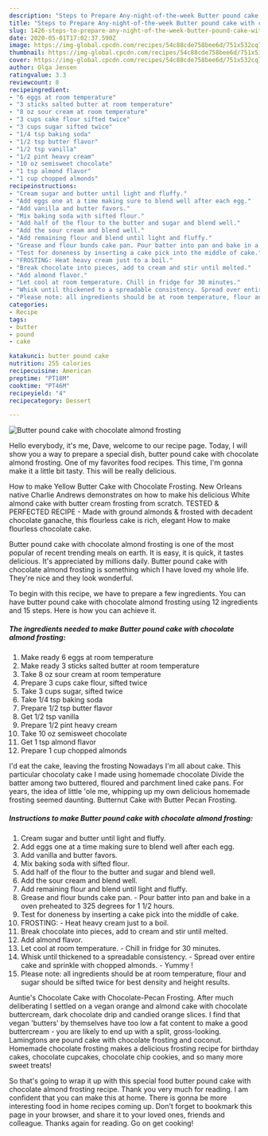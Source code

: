```yaml
---
description: "Steps to Prepare Any-night-of-the-week Butter pound cake with chocolate almond frosting"
title: "Steps to Prepare Any-night-of-the-week Butter pound cake with chocolate almond frosting"
slug: 1426-steps-to-prepare-any-night-of-the-week-butter-pound-cake-with-chocolate-almond-frosting
date: 2020-05-01T17:02:37.590Z
image: https://img-global.cpcdn.com/recipes/54c88cde758bee6d/751x532cq70/butter-pound-cake-with-chocolate-almond-frosting-recipe-main-photo.jpg
thumbnail: https://img-global.cpcdn.com/recipes/54c88cde758bee6d/751x532cq70/butter-pound-cake-with-chocolate-almond-frosting-recipe-main-photo.jpg
cover: https://img-global.cpcdn.com/recipes/54c88cde758bee6d/751x532cq70/butter-pound-cake-with-chocolate-almond-frosting-recipe-main-photo.jpg
author: Olga Jensen
ratingvalue: 3.3
reviewcount: 8
recipeingredient:
- "6 eggs at room temperature"
- "3 sticks salted butter at room temperature"
- "8 oz sour cream at room temperature"
- "3 cups cake flour sifted twice"
- "3 cups sugar sifted twice"
- "1/4 tsp baking soda"
- "1/2 tsp butter flavor"
- "1/2 tsp vanilla"
- "1/2 pint heavy cream"
- "10 oz semisweet chocolate"
- "1 tsp almond flavor"
- "1 cup chopped almonds"
recipeinstructions:
- "Cream sugar and butter until light and fluffy."
- "Add eggs one at a time making sure to blend well after each egg."
- "Add vanilla and butter favors."
- "Mix baking soda with sifted flour."
- "Add half of the flour to the butter and sugar and blend well."
- "Add the sour cream and blend well."
- "Add remaining flour and blend until light and fluffy."
- "Grease and flour bunds cake pan. Pour batter into pan and bake in a oven preheated to 325 degrees for 1 1/2 hours."
- "Test for doneness by inserting a cake pick into the middle of cake."
- "FROSTING: Heat heavy cream just to a boil."
- "Break chocolate into pieces, add to cream and stir until melted."
- "Add almond flavor."
- "Let cool at room temperature. Chill in fridge for 30 minutes."
- "Whisk until thickened to a spreadable consistency. Spread over entire cake and sprinkle with chopped almonds. Yummy !"
- "Please note: all ingredients should be at room temperature, flour and sugar should be sifted twice for best density and height results."
categories:
- Recipe
tags:
- butter
- pound
- cake

katakunci: butter pound cake 
nutrition: 255 calories
recipecuisine: American
preptime: "PT18M"
cooktime: "PT46M"
recipeyield: "4"
recipecategory: Dessert

---
```



![Butter pound cake with chocolate almond frosting](https://img-global.cpcdn.com/recipes/54c88cde758bee6d/751x532cq70/butter-pound-cake-with-chocolate-almond-frosting-recipe-main-photo.jpg)

Hello everybody, it's me, Dave, welcome to our recipe page. Today, I will show you a way to prepare a special dish, butter pound cake with chocolate almond frosting. One of my favorites food recipes. This time, I'm gonna make it a little bit tasty. This will be really delicious.

How to make Yellow Butter Cake with Chocolate Frosting. New Orleans native Charlie Andrews demonstrates on how to make his delicious White almond cake with butter cream frosting from scratch. TESTED &amp; PERFECTED RECIPE - Made with ground almonds &amp; frosted with decadent chocolate ganache, this flourless cake is rich, elegant How to make flourless chocolate cake.

Butter pound cake with chocolate almond frosting is one of the most popular of recent trending meals on earth. It is easy, it is quick, it tastes delicious. It's appreciated by millions daily. Butter pound cake with chocolate almond frosting is something which I have loved my whole life. They're nice and they look wonderful.


To begin with this recipe, we have to prepare a few ingredients. You can have butter pound cake with chocolate almond frosting using 12 ingredients and 15 steps. Here is how you can achieve it.

<!--inarticleads1-->

##### The ingredients needed to make Butter pound cake with chocolate almond frosting:

1. Make ready 6 eggs at room temperature
1. Make ready 3 sticks salted butter at room temperature
1. Take 8 oz sour cream at room temperature
1. Prepare 3 cups cake flour, sifted twice
1. Take 3 cups sugar, sifted twice
1. Take 1/4 tsp baking soda
1. Prepare 1/2 tsp butter flavor
1. Get 1/2 tsp vanilla
1. Prepare 1/2 pint heavy cream
1. Take 10 oz semisweet chocolate
1. Get 1 tsp almond flavor
1. Prepare 1 cup chopped almonds


I&#39;d eat the cake, leaving the frosting Nowadays I&#39;m all about cake. This particular chocolaty cake I made using homemade chocolate Divide the batter among two buttered, floured and parchment lined cake pans. For years, the idea of little &#39;ole me, whipping up my own delicious homemade frosting seemed daunting. Butternut Cake with Butter Pecan Frosting. 

<!--inarticleads2-->

##### Instructions to make Butter pound cake with chocolate almond frosting:

1. Cream sugar and butter until light and fluffy.
1. Add eggs one at a time making sure to blend well after each egg.
1. Add vanilla and butter favors.
1. Mix baking soda with sifted flour.
1. Add half of the flour to the butter and sugar and blend well.
1. Add the sour cream and blend well.
1. Add remaining flour and blend until light and fluffy.
1. Grease and flour bunds cake pan. - Pour batter into pan and bake in a oven preheated to 325 degrees for 1 1/2 hours.
1. Test for doneness by inserting a cake pick into the middle of cake.
1. FROSTING: - Heat heavy cream just to a boil.
1. Break chocolate into pieces, add to cream and stir until melted.
1. Add almond flavor.
1. Let cool at room temperature. - Chill in fridge for 30 minutes.
1. Whisk until thickened to a spreadable consistency. - Spread over entire cake and sprinkle with chopped almonds. - Yummy !
1. Please note: all ingredients should be at room temperature, flour and sugar should be sifted twice for best density and height results.


Auntie&#39;s Chocolate Cake with Chocolate-Pecan Frosting. After much deliberating I settled on a vegan orange and almond cake with chocolate buttercream, dark chocolate drip and candied orange slices. I find that vegan &#39;butters&#39; by themselves have too low a fat content to make a good buttercream - you are likely to end up with a split, gross-looking. Lamingtons are pound cake with chocolate frosting and coconut. Homemade chocolate frosting makes a delicious frosting recipe for birthday cakes, chocolate cupcakes, chocolate chip cookies, and so many more sweet treats! 

So that's going to wrap it up with this special food butter pound cake with chocolate almond frosting recipe. Thank you very much for reading. I am confident that you can make this at home. There is gonna be more interesting food in home recipes coming up. Don't forget to bookmark this page in your browser, and share it to your loved ones, friends and colleague. Thanks again for reading. Go on get cooking!
